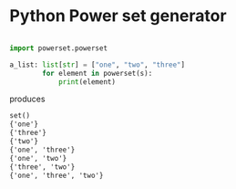 # Python Power set generator

```python

import powerset.powerset

a_list: list[str] = ["one", "two", "three"]
        for element in powerset(s):
            print(element)
```

produces

```txt
set()
{'one'}
{'three'}
{'two'}
{'one', 'three'}
{'one', 'two'}
{'three', 'two'}
{'one', 'three', 'two'}
```
